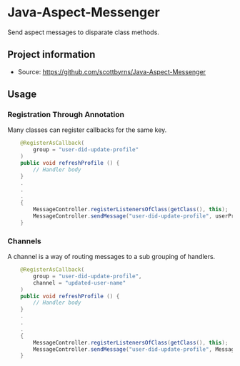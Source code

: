 # Java-Aspect-Messenger

Send aspect messages to disparate class methods.

## Project information

* Source: https://github.com/scottbyrns/Java-Aspect-Messenger

## Usage

### Registration Through Annotation

Many classes can register callbacks for the same key.

```java
    @RegisterAsCallback(
        group = "user-did-update-profile"
    )
    public void refreshProfile () {
        // Handler body
    }
    .
    .
    .
    {
        MessageController.registerListenersOfClass(getClass(), this);
        MessageController.sendMessage("user-did-update-profile", userProfileEntity);
    }    
```

### Channels

A channel is a way of routing messages to a sub grouping of handlers.
```java
    @RegisterAsCallback(
        group = "user-did-update-profile",
        channel = "updated-user-name"
    )
    public void refreshProfile () {
        // Handler body
    }
    .
    .
    .
    {
        MessageController.registerListenersOfClass(getClass(), this);
        MessageController.sendMessage("user-did-update-profile", Message.create("updated-user-name", userProfileEntity));
    }
```
